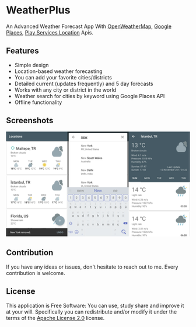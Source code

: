 # WeatherPlus
An Advanced Weather Forecast App With [OpenWeatherMap](http://openweathermap.org/), [Google Places](https://developers.google.com/places/android-api/), [Play Services Location](https://developer.android.com/training/location/index.html) Apis.

## Features
* Simple design
* Location-based weather forecasting
* You can add your favorite cities/districts
* Detailed current (updates frequently) and 5 day forecasts
* Works with any city or district in the world
* Weather search for cities by keyword using Google Places API
* Offline functionality

## Screenshots
![Screenshot](Screenshot.jpg)

## Contribution
If you have any ideas or issues, don't hesitate to reach out to me. Every contribution is welcome.

## License

This application is Free Software: You can use, study share and improve it at your
will. Specifically you can redistribute and/or modify it under the terms of the
[Apache License 2.0](https://www.apache.org/licenses/LICENSE-2.0) license.
